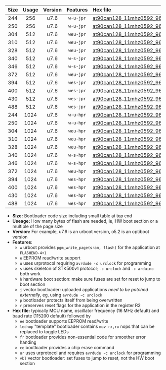 |Size|Usage|Version|Features|Hex file|
|:-:|:-:|:-:|:-:|:--|
|244|256|u7.6|`w-u-jpr`|[at90can128_11mhz0592_9600bps_ur_vbl.hex](https://raw.githubusercontent.com/stefanrueger/urboot/main//at90can128_11mhz0592_9600bps_ur_vbl.hex)|
|250|256|u7.6|`w-u-jpr`|[at90can128_11mhz0592_9600bps_lednop_ur_vbl.hex](https://raw.githubusercontent.com/stefanrueger/urboot/main//at90can128_11mhz0592_9600bps_lednop_ur_vbl.hex)|
|304|512|u7.6|`weu-jpr`|[at90can128_11mhz0592_9600bps_ee_ur_vbl.hex](https://raw.githubusercontent.com/stefanrueger/urboot/main//at90can128_11mhz0592_9600bps_ee_ur_vbl.hex)|
|310|512|u7.6|`weu-jpr`|[at90can128_11mhz0592_9600bps_ee_lednop_ur_vbl.hex](https://raw.githubusercontent.com/stefanrueger/urboot/main//at90can128_11mhz0592_9600bps_ee_lednop_ur_vbl.hex)|
|328|512|u7.6|`weu-jpr`|[at90can128_11mhz0592_9600bps_ee_lednop_fr_ur_vbl.hex](https://raw.githubusercontent.com/stefanrueger/urboot/main//at90can128_11mhz0592_9600bps_ee_lednop_fr_ur_vbl.hex)|
|340|512|u7.6|`w-s-jpr`|[at90can128_11mhz0592_9600bps_vbl.hex](https://raw.githubusercontent.com/stefanrueger/urboot/main//at90can128_11mhz0592_9600bps_vbl.hex)|
|346|512|u7.6|`w-s-jpr`|[at90can128_11mhz0592_9600bps_lednop_vbl.hex](https://raw.githubusercontent.com/stefanrueger/urboot/main//at90can128_11mhz0592_9600bps_lednop_vbl.hex)|
|372|512|u7.6|`weu-jpr`|[at90can128_11mhz0592_9600bps_ee_lednop_fr_ce_ur_vbl.hex](https://raw.githubusercontent.com/stefanrueger/urboot/main//at90can128_11mhz0592_9600bps_ee_lednop_fr_ce_ur_vbl.hex)|
|394|512|u7.6|`wes-jpr`|[at90can128_11mhz0592_9600bps_ee_vbl.hex](https://raw.githubusercontent.com/stefanrueger/urboot/main//at90can128_11mhz0592_9600bps_ee_vbl.hex)|
|400|512|u7.6|`wes-jpr`|[at90can128_11mhz0592_9600bps_ee_lednop_vbl.hex](https://raw.githubusercontent.com/stefanrueger/urboot/main//at90can128_11mhz0592_9600bps_ee_lednop_vbl.hex)|
|430|512|u7.6|`wes-jpr`|[at90can128_11mhz0592_9600bps_ee_lednop_fr_vbl.hex](https://raw.githubusercontent.com/stefanrueger/urboot/main//at90can128_11mhz0592_9600bps_ee_lednop_fr_vbl.hex)|
|488|512|u7.6|`wes-jpr`|[at90can128_11mhz0592_9600bps_ee_lednop_fr_ce_vbl.hex](https://raw.githubusercontent.com/stefanrueger/urboot/main//at90can128_11mhz0592_9600bps_ee_lednop_fr_ce_vbl.hex)|
|244|1024|u7.6|`w-u-hpr`|[at90can128_11mhz0592_9600bps_ur.hex](https://raw.githubusercontent.com/stefanrueger/urboot/main//at90can128_11mhz0592_9600bps_ur.hex)|
|250|1024|u7.6|`w-u-hpr`|[at90can128_11mhz0592_9600bps_lednop_ur.hex](https://raw.githubusercontent.com/stefanrueger/urboot/main//at90can128_11mhz0592_9600bps_lednop_ur.hex)|
|304|1024|u7.6|`weu-hpr`|[at90can128_11mhz0592_9600bps_ee_ur.hex](https://raw.githubusercontent.com/stefanrueger/urboot/main//at90can128_11mhz0592_9600bps_ee_ur.hex)|
|310|1024|u7.6|`weu-hpr`|[at90can128_11mhz0592_9600bps_ee_lednop_ur.hex](https://raw.githubusercontent.com/stefanrueger/urboot/main//at90can128_11mhz0592_9600bps_ee_lednop_ur.hex)|
|328|1024|u7.6|`weu-hpr`|[at90can128_11mhz0592_9600bps_ee_lednop_fr_ur.hex](https://raw.githubusercontent.com/stefanrueger/urboot/main//at90can128_11mhz0592_9600bps_ee_lednop_fr_ur.hex)|
|340|1024|u7.6|`w-s-hpr`|[at90can128_11mhz0592_9600bps.hex](https://raw.githubusercontent.com/stefanrueger/urboot/main//at90can128_11mhz0592_9600bps.hex)|
|346|1024|u7.6|`w-s-hpr`|[at90can128_11mhz0592_9600bps_lednop.hex](https://raw.githubusercontent.com/stefanrueger/urboot/main//at90can128_11mhz0592_9600bps_lednop.hex)|
|372|1024|u7.6|`weu-hpr`|[at90can128_11mhz0592_9600bps_ee_lednop_fr_ce_ur.hex](https://raw.githubusercontent.com/stefanrueger/urboot/main//at90can128_11mhz0592_9600bps_ee_lednop_fr_ce_ur.hex)|
|394|1024|u7.6|`wes-hpr`|[at90can128_11mhz0592_9600bps_ee.hex](https://raw.githubusercontent.com/stefanrueger/urboot/main//at90can128_11mhz0592_9600bps_ee.hex)|
|400|1024|u7.6|`wes-hpr`|[at90can128_11mhz0592_9600bps_ee_lednop.hex](https://raw.githubusercontent.com/stefanrueger/urboot/main//at90can128_11mhz0592_9600bps_ee_lednop.hex)|
|430|1024|u7.6|`wes-hpr`|[at90can128_11mhz0592_9600bps_ee_lednop_fr.hex](https://raw.githubusercontent.com/stefanrueger/urboot/main//at90can128_11mhz0592_9600bps_ee_lednop_fr.hex)|
|488|1024|u7.6|`wes-hpr`|[at90can128_11mhz0592_9600bps_ee_lednop_fr_ce.hex](https://raw.githubusercontent.com/stefanrueger/urboot/main//at90can128_11mhz0592_9600bps_ee_lednop_fr_ce.hex)|

- **Size:** Bootloader code size including small table at top end
- **Useage:** How many bytes of flash are needed, ie, HW boot section or a multiple of the page size
- **Version:** For example, u7.6 is an urboot version, o5.2 is an optiboot version
- **Features:**
  + `w` urboot provides `pgm_write_page(sram, flash)` for the application at `FLASHEND-4+1`
  + `e` EEPROM read/write support
  + `u` uses urprotocol requiring `avrdude -c urclock` for programming
  + `s` uses skeleton of STK500v1 protocol; `-c urclock` and `-c arduino` both work
  + `h` hardware boot section: make sure fuses are set for reset to jump to boot section
  + `j` vector bootloader: uploaded applications *need to be patched externally*, eg, using `avrdude -c urclock`
  + `p` bootloader protects itself from being overwritten
  + `r` preserves reset flags for the application in the register R2
- **Hex file:** typically MCU name, oscillator frequency (16 MHz default) and baud rate (115200 default) followed by
  + `ee` bootloader supports EEPROM read/write
  + `lednop` "template" bootloader contains `mov rx,rx` nops that can be replaced to toggle LEDs
  + `fr` bootloader provides non-essential code for smoother error handing
  + `ce` bootloader provides a chip erase command
  + `ur` uses urprotocol and requires `avrdude -c urclock` for programming
  + `vbl` vector bootloader: set fuses to jump to reset, not the HW boot section
